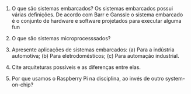 1. O que são sistemas embarcados?
	Os sistemas embarcados possui várias definições. De acordo com Barr e Ganssle o sistema embarcado é o conjunto de hardware e software projetados para executar alguma fun

2. O que são sistemas microprocesssados?

3. Apresente aplicações de sistemas embarcados:
	(a) Para a indústria automotiva;
	(b) Para eletrodomésticos;
	(c) Para automação industrial.

4. Cite arquiteturas possíveis e as diferenças entre elas.

5. Por que usamos o Raspberry Pi na disciplina, ao invés de outro system-on-chip?
